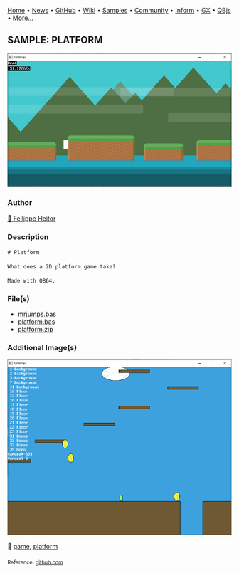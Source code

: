 [Home](https://qb64.com) • [News](../../news.md) • [GitHub](https://github.com/QB64Official/qb64) • [Wiki](https://github.com/QB64Official/qb64/wiki) • [Samples](../../samples.md) • [Community](../../community.md) • [Inform](../../inform.md) • [GX](../../gx.md) • [QBjs](../../qbjs.md) • [More...](../../more.md)

## SAMPLE: PLATFORM

![ss1.png](img/ss1.png)

### Author

[🐝 Fellippe Heitor](../fellippe-heitor.md) 

### Description

```text
# Platform

What does a 2D platform game take?

Made with QB64.
```

### File(s)

* [mrjumps.bas](src/mrjumps.bas)
* [platform.bas](src/platform.bas)
* [platform.zip](src/platform.zip)

### Additional Image(s)

![ss2.png](img/ss2.png)

🔗 [game](../game.md), [platform](../platform.md)


<sub>Reference: [github.com](https://github.com/FellippeHeitor/Platform) </sub>
